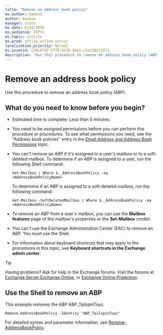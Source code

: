 ```yaml
---
title: "Remove an address book policy"
ms.author: kwekua
author: kwekua
manager: scotv
ms.date: 6/24/2018
ms.audience: ITPro
ms.topic: article
ms.prod: office-online-server
localization_priority: Normal
ms.assetid: c20c6f82-2f75-4116-9be1-c5af10113f71
description: "Use this procedure to remove an address book policy (ABP)."
---
```


# Remove an address book policy

Use this procedure to remove an address book policy (ABP).
  
## What do you need to know before you begin?

- Estimated time to complete: Less than 5 minutes.
    
- You need to be assigned permissions before you can perform this procedure or procedures. To see what permissions you need, see the "Address book policies" entry in the [Email Address and Address Book Permissions](http://technet.microsoft.com/library/1c1de09d-16ef-4424-9bfb-eb7edffbc8c2.aspx) topic. 
    
- You can't remove an ABP if it's assigned to a user's mailbox or to a soft-deleted mailbox. To determine if an ABP is assigned to a user, run the following Shell command:
    
     `Get-Mailbox | Where $._AddressBookPolicy -eq <AddressBookPolicyName>`
    
    To determine if an ABP is assigned to a soft-deleted mailbox, run the following command: 
    
     `Get-Mailbox -SoftDeletedMailbox | Where $._AddressBookPolicy -eq <AddressBookPolicyName>`
    
- To remove an ABP from a user's mailbox, you can use the **Mailbox features** page of the mailbox's properties or the **Set-Mailbox** cmdlet. 
    
- You can't use the Exchange Administration Center (EAC) to remove an ABP. You must use the Shell.
    
- For information about keyboard shortcuts that may apply to the procedures in this topic, see **Keyboard shortcuts in the Exchange admin center**.
    
> [!TIP]
> Having problems? Ask for help in the Exchange forums. Visit the forums at [Exchange Server](https://go.microsoft.com/fwlink/p/?linkId=60612),[Exchange Online](https://go.microsoft.com/fwlink/p/?linkId=267542), or [Exchange Online Protection](https://go.microsoft.com/fwlink/p/?linkId=285351). 
  
## Use the Shell to remove an ABP

This example removes the ABP ABP_TailspinToys.
  
```
Remove-AddressBookPolicy -Identity "ABP_TailspinToys"
```

For detailed syntax and parameter information, see [Remove-AddressBookPolicy](http://technet.microsoft.com/library/57ff215a-cba5-46d1-a7f7-ab2512ce4b6f.aspx).
  

